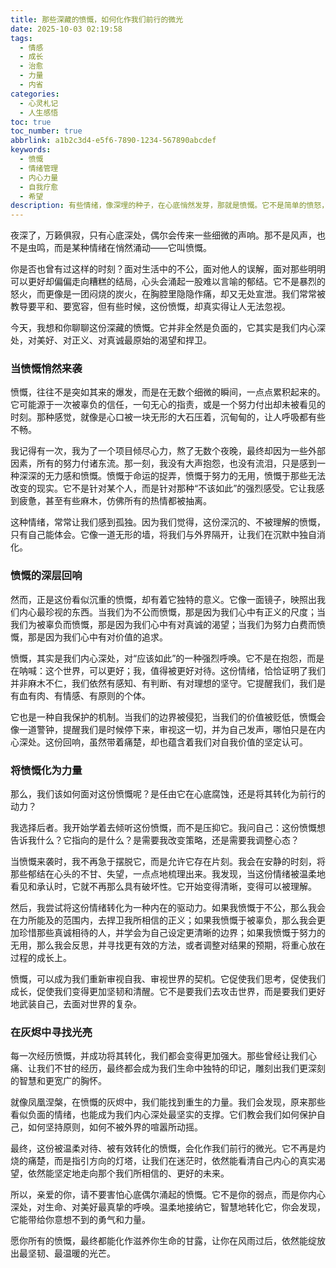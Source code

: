 ```yaml
---
title: 那些深藏的愤慨，如何化作我们前行的微光
date: 2025-10-03 02:19:58
tags:
  - 情感
  - 成长
  - 治愈
  - 力量
  - 内省
categories:
  - 心灵札记
  - 人生感悟
toc: true
toc_number: true
abbrlink: a1b2c3d4-e5f6-7890-1234-567890abcdef
keywords:
  - 愤慨
  - 情绪管理
  - 内心力量
  - 自我疗愈
  - 希望
description: 有些情绪，像深埋的种子，在心底悄然发芽，那就是愤慨。它不是简单的愤怒，而是对不公、对失望、对那些未能如愿的期待，一种深沉而复杂的反抗。这篇文章，想与你一同探索，如何温柔地接纳这份愤慨，并将其转化为滋养我们生命、照亮前路的微光。
---
```


夜深了，万籁俱寂，只有心底深处，偶尔会传来一些细微的声响。那不是风声，也不是虫鸣，而是某种情绪在悄然涌动——它叫愤慨。

你是否也曾有过这样的时刻？面对生活中的不公，面对他人的误解，面对那些明明可以更好却偏偏走向糟糕的结局，心头会涌起一股难以言喻的郁结。它不是暴烈的怒火，而更像是一团闷烧的炭火，在胸腔里隐隐作痛，却又无处宣泄。我们常常被教导要平和、要宽容，但有些时候，这份愤慨，却真实得让人无法忽视。

今天，我想和你聊聊这份深藏的愤慨。它并非全然是负面的，它其实是我们内心深处，对美好、对正义、对真诚最原始的渴望和捍卫。

### 当愤慨悄然来袭

愤慨，往往不是突如其来的爆发，而是在无数个细微的瞬间，一点点累积起来的。它可能源于一次被辜负的信任，一句无心的指责，或是一个努力付出却未被看见的时刻。那种感觉，就像是心口被一块无形的大石压着，沉甸甸的，让人呼吸都有些不畅。

我记得有一次，我为了一个项目倾尽心力，熬了无数个夜晚，最终却因为一些外部因素，所有的努力付诸东流。那一刻，我没有大声抱怨，也没有流泪，只是感到一种深深的无力感和愤慨。愤慨于命运的捉弄，愤慨于努力的无用，愤慨于那些无法改变的现实。它不是针对某个人，而是针对那种“不该如此”的强烈感受。它让我感到疲惫，甚至有些麻木，仿佛所有的热情都被抽离。

这种情绪，常常让我们感到孤独。因为我们觉得，这份深沉的、不被理解的愤慨，只有自己能体会。它像一道无形的墙，将我们与外界隔开，让我们在沉默中独自消化。

### 愤慨的深层回响

然而，正是这份看似沉重的愤慨，却有着它独特的意义。它像一面镜子，映照出我们内心最珍视的东西。当我们为不公而愤慨，那是因为我们心中有正义的尺度；当我们为被辜负而愤慨，那是因为我们心中有对真诚的渴望；当我们为努力白费而愤慨，那是因为我们心中有对价值的追求。

愤慨，其实是我们内心深处，对“应该如此”的一种强烈呼唤。它不是在抱怨，而是在呐喊：这个世界，可以更好；我，值得被更好对待。这份情绪，恰恰证明了我们并非麻木不仁，我们依然有感知、有判断、有对理想的坚守。它提醒我们，我们是有血有肉、有情感、有原则的个体。

它也是一种自我保护的机制。当我们的边界被侵犯，当我们的价值被贬低，愤慨会像一道警钟，提醒我们是时候停下来，审视这一切，并为自己发声，哪怕只是在内心深处。这份回响，虽然带着痛楚，却也蕴含着我们对自我价值的坚定认可。

### 将愤慨化为力量

那么，我们该如何面对这份愤慨呢？是任由它在心底腐蚀，还是将其转化为前行的动力？

我选择后者。我开始学着去倾听这份愤慨，而不是压抑它。我问自己：这份愤慨想告诉我什么？它指向的是什么？是需要我改变策略，还是需要我调整心态？

当愤慨来袭时，我不再急于摆脱它，而是允许它存在片刻。我会在安静的时刻，将那些郁结在心头的不甘、失望，一点点地梳理出来。我发现，当这份情绪被温柔地看见和承认时，它就不再那么具有破坏性。它开始变得清晰，变得可以被理解。

然后，我尝试将这份情绪转化为一种内在的驱动力。如果我愤慨于不公，那么我会在力所能及的范围内，去捍卫我所相信的正义；如果我愤慨于被辜负，那么我会更加珍惜那些真诚相待的人，并学会为自己设定更清晰的边界；如果我愤慨于努力的无用，那么我会反思，并寻找更有效的方法，或者调整对结果的预期，将重心放在过程的成长上。

愤慨，可以成为我们重新审视自我、审视世界的契机。它促使我们思考，促使我们成长，促使我们变得更加坚韧和清醒。它不是要我们去攻击世界，而是要我们更好地武装自己，去面对世界的复杂。

### 在灰烬中寻找光亮

每一次经历愤慨，并成功将其转化，我们都会变得更加强大。那些曾经让我们心痛、让我们不甘的经历，最终都会成为我们生命中独特的印记，雕刻出我们更深刻的智慧和更宽广的胸怀。

就像凤凰涅槃，在愤慨的灰烬中，我们能找到重生的力量。我们会发现，原来那些看似负面的情绪，也能成为我们内心深处最坚实的支撑。它们教会我们如何保护自己，如何坚持原则，如何不被外界的喧嚣所动摇。

最终，这份被温柔对待、被有效转化的愤慨，会化作我们前行的微光。它不再是灼烧的痛楚，而是指引方向的灯塔，让我们在迷茫时，依然能看清自己内心的真实渴望，依然能坚定地走向那个我们所相信的、更好的未来。

所以，亲爱的你，请不要害怕心底偶尔涌起的愤慨。它不是你的弱点，而是你内心深处，对生命、对美好最真挚的呼唤。温柔地接纳它，智慧地转化它，你会发现，它能带给你意想不到的勇气和力量。

愿你所有的愤慨，最终都能化作滋养你生命的甘露，让你在风雨过后，依然能绽放出最坚韧、最温暖的光芒。